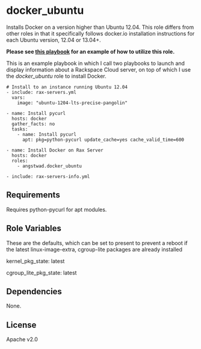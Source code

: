 docker_ubuntu
========

Installs Docker on a version higher than Ubuntu 12.04.
This role differs from other roles in that it specifically follows docker.io installation instructions for each Ubuntu version, 12.04 or 13.04+.

**Please see [this playbook](https://github.com/angstwad/ansible-docker-rackspace) for an example of how to utilize this role.**

This is an example playbook in which I call two playbooks to launch and display information about a Rackspace Cloud server, on top of which I use the *docker_ubuntu* role to install Docker.
```
# Install to an instance running Ubuntu 12.04
- include: rax-servers.yml
  vars:
    image: "ubuntu-1204-lts-precise-pangolin"

- name: Install pycurl
  hosts: docker
  gather_facts: no
  tasks:
    - name: Install pycurl
      apt: pkg=python-pycurl update_cache=yes cache_valid_time=600

- name: Install Docker on Rax Server
  hosts: docker
  roles:
    - angstwad.docker_ubuntu

- include: rax-servers-info.yml
```

Requirements
------------

Requires python-pycurl for apt modules.

Role Variables
--------------

These are the defaults, which can be set to present to prevent a reboot if the latest linux-image-extra, cgroup-lite packages are already installed

kernel_pkg_state: latest

cgroup_lite_pkg_state: latest


Dependencies
------------

None.

License
-------

Apache v2.0
